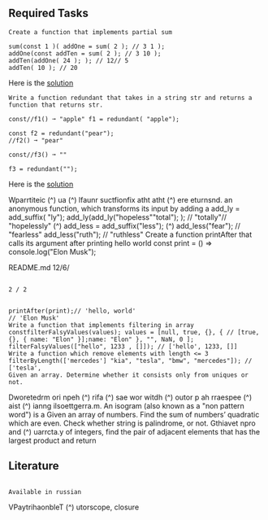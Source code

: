 ## Required Tasks

```
Create a function that implements partial sum
```

```
sum(const 1 )( addOne = sum( 2 ); // 3 1 );
addOne(const addTen = sum( 2 ); // 3 10 );
addTen(addOne( 24 ); ); // 12// 5
addTen( 10 ); // 20
```

Here is the [solution](1_partial_sum.js)

```
Write a function redundant that takes in a string str and returns a function that returns str.
```

```
const//f1() ➞ "apple" f1 = redundant( "apple");

const f2 = redundant("pear");
//f2() ➞ "pear"

const//f3() ➞ ""

f3 = redundant("");
```

Here is the [solution](2_redundant.js)

Wparrtiteic (^) ua (^) lfaunr suctfionfix atht atht (^) ere eturnsnd. an anonymous function, which transforms its input by adding a
add_ly = add_suffix( "ly");
add_ly(add_ly("hopeless""total"); ); // "totally"// "hopelessly"
(^) add_less = add_suffix("less");
(^) add_less("fear"); // "fearless"
add_less("ruth"); // "ruthless"
Create a function printAfter that calls its argument after printing hello world
const print = () => console.log("Elon Musk");

README.md 12/6/

```

2 / 2

```

```

printAfter(print);// 'hello, world'
// 'Elon Musk'
Write a function that implements filtering in array
constfilterFalsyValues(values); values = [null, true, {}, { // [true, {}, { name: "Elon" }];name: "Elon" }, "", NaN, 0 ];
filterFalsyValues(["hello", 1233 , []]); // ['hello', 1233, []]
Write a function which remove elements with length <= 3
filterByLength(['mercedes'] "kia", "tesla", "bmw", "mercedes"]); // ['tesla',
Given an array. Determine whether it consists only from uniques or not.

```

Dworetedrm ori npeh (^) rifa (^) sae wor witdh (^) outor p ah rraespee (^) aist (^) ianng ilsoettgerra.m. An isogram (also known as a "non pattern word") is a
Given an array of numbers. Find the sum of numbersʼ quadratic which are even.
Check whether string is palindrome, or not.
Gthiavet npro and (^) uarrcta.y of integers, find the pair of adjacent elements that has the largest product and return

## Literature

```

Available in russian

```

VPaytrihaonbleT (^) utorscope, closure

```

```
